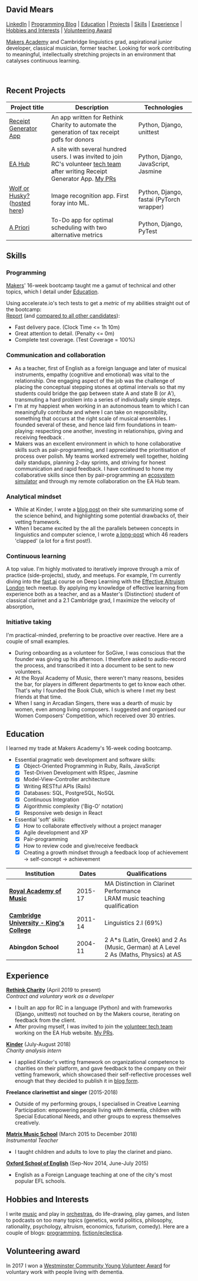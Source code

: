 ## David Mears
[LinkedIn](https://www.linkedin.com/in/david-mears-2605a7159/) | [Programming Blog](https://medium.com/@davidmears/) | [Education](#education) | [Projects](#recent-projects) | [Skills](#skills) |  [Experience](#experience) | [Hobbies and Interests](#hobbies-and-interests) | [Volunteering Award](#volunteering-award)

[Makers Academy](https://makers.tech) and Cambridge linguistics grad, aspirational junior developer, classical musician, former teacher. Looking for work contributing to meaningful, intellectually stretching projects in an environment that catalyses continuous learning.

<a href="https://sourcerer.io/david-mears"><img src="https://img.shields.io/badge/Ruby-304%20commits-orange.svg" alt=""></a>
<a href="https://sourcerer.io/david-mears"><img src="https://img.shields.io/badge/JavaScript-250%20commits-orange.svg" alt=""></a>
<a href="https://sourcerer.io/david-mears"><img src="https://img.shields.io/badge/HTML/CSS-547%20commits-orange.svg" alt=""></a>
<a href="https://sourcerer.io/david-mears"><img src="https://img.shields.io/badge/Python-189%20commits-orange.svg" alt=""></a>
<a href="https://sourcerer.io/david-mears"><img src="https://img.shields.io/badge/CoffeeScript-85%20commits-orange.svg" alt=""></a>

## Recent Projects

| Project title    | Description          | Technologies        |
| ---                                                                     |---                 |---                                                        |
| [Receipt Generator App](https://github.com/rtcharity/receipt_generator_app)  | An app written for Rethink Charity to automate the generation of tax receipt pdfs for donors | Python, Django, unittest |
| [EA Hub](https://github.com/rtcharity/eahub.org) | A site with several hundred users. I was invited to join RC's volunteer [tech team](https://github.com/orgs/rtcharity/teams/tech) after writing Receipt Generator App. [My PRs](https://github.com/rtcharity/eahub.org/pulls?utf8=%E2%9C%93&q=is%3Apr+author%3Adavid-mears+) | Python, Django, JavaScript, Jasmine |
| [Wolf or Husky?](https://github.com/david-mears/portfolio) ([hosted here](http://kieuk.eu.pythonanywhere.com/wolforhusky/)) | Image recognition app. First foray into ML. | Python, Django, fastai (PyTorch wrapper) |
| [A Priori](https://github.com/david-mears/apriori) | To-Do app for optimal scheduling with two alternative metrics | Python, Django, PyTest |

## Skills

### Programming
[Makers](https://makers.tech)' 16-week bootcamp taught me a gamut of technical and other topics, which I detail under [Education](#education).

Using accelerate.io's tech tests to get a *metric* of my abilities straight out of the bootcamp:   
[Report](https://report.accelerate.io/FIZ/mears0iouhka/index.html?candidate=dixe01&benchmark=Mears&rangeFrom=0&rangeTo=300) (and [compared to all other candidates](https://report.accelerate.io/FIZ/mears0iouhka/index.html?candidate=dixe01&benchmark=All%20candidates&rangeFrom=0&rangeTo=300)):    
- Fast delivery pace. (Clock Time <= 1h 10m)
- Great attention to detail. (Penalty <= 0m)
- Complete test coverage. (Test Coverage = 100%)    

### Communication and collaboration

- As a teacher, first of English as a foreign language and later of musical instruments, empathy (cognitive and emotional) was vital to the relationship. One engaging aspect of the job was the challenge of placing the conceptual stepping stones at optimal intervals so that my students could bridge the gap between state A and state B (or A′), transmuting a hard problem into a series of individually simple steps.
- I'm at my happiest when working in an autonomous team to which I can meaningfully contribute and where I can take on responsibility, something that occurs at the right scale of musical ensembles. I founded several of these, and hence laid firm foundations in team-playing: respecting one another, investing in relationships, giving and receiving feedback .
- Makers was an excellent environment in which to hone collaborative skills such as pair-programming, and I appreciated the prioritisation of process over polish. My teams worked extremely well together, holding daily standups, planning 2-day sprints, and striving for honest communication and rapid feedback. I have continued to hone my collaborative skills since then by pair-programming an [ecosystem simulator](https://github.com/ecosystem-people/ecosystem) and through my remote collaboration on the EA Hub team.

### Analytical mindset

- While at Kinder, I wrote a [blog post](https://kinder.world/blogs/company/increasing-effectiveness-with-high-quality-internal-research-19405) on their site summarizing some of the science behind, and highlighting some potential drawbacks of, their vetting framework.
- When I became excited by the all the parallels between concepts in linguistics and computer science, I wrote [a long-post](https://medium.com/@davidmears/programming-and-linguistics-makers-week-1-da1709051ca2) which 46 readers 'clapped' (a lot for a first post!).

### Continuous learning

A top value. I'm highly motivated to iteratively improve through a mix of practice (side-projects), study, and meetups. For example, I'm currently diving into the [fast.ai](https://fast.ai) course on Deep Learning with the [Effective Altruism London](https://www.ealondon.com/events) tech meetup. By applying my knowledge of effective learning from experience both as a teacher, and as a Master's (Distinction) student of classical clarinet and a 2.1 Cambridge grad, I maximize the velocity of absorption[.](https://en.wikipedia.org/wiki/Sponge)

### Initiative taking

I'm practical-minded, preferring to be proactive over reactive. Here are a couple of small examples.

- During onboarding as a volunteer for SoGive, I was conscious that the founder was giving up his afternoon. I therefore asked to audio-record the process, and transcribed it into a document to be sent to new volunteers.
- At the Royal Academy of Music, there weren't many reasons, besides the bar, for players in different departments to get to know each other. That's why I founded the Book Club, which is where I met my best friends at that time.
- When I sang in Arcadian Singers, there was a dearth of music by women, even among living composers. I suggested and organised our Women Composers' Competition, which received over 30 entries.

## Education

I learned my trade at Makers Academy's 16-week coding bootcamp.

- Essential pragmatic web development and software skills:
    - [x] Object-Oriented Programming in Ruby, Rails, JavaScript
    - [x] Test-Driven Development with RSpec, Jasmine
    - [x] Model-View-Controller architecture
    - [x] Writing RESTful APIs (Rails)
    - [x] Databases: SQL, PostgreSQL, NoSQL
    - [x] Continuous Integration
    - [x] Algorithmic complexity ('Big-O' notation)
    - [x] Responsive web design in React
- Essential 'soft' skills:
    - [x] How to collaborate effectively without a project manager
    - [x] Agile development and XP
    - [x] Pair-programming
    - [x] How to review code and give/receive feedback
    - [x] Creating a growth mindset through a feedback loop of achievement -> self-concept -> achievement

| Institution    | Dates          | Qualifications        |
| ---                                                                     |---                 |---                                                        |
| **[Royal Academy of Music](https://www.ram.ac.uk/)** | 2015-17 | MA Distinction in Clarinet Performance<br>LRAM music teaching qualification |
| **[Cambridge University - King's College](https://www.cam.ac.uk/)** | 2011-14 | Linguistics 2.I (69%) |
| **Abingdon School** | 2004-11 | 2 A\*s (Latin, Greek) and 2 As (Music, German) at A Level<br>2 As (Maths, Physics) at AS |


## Experience

**[Rethink Charity](https://rtcharity.org/)** (April 2019 to present)    
*Contract and voluntary work as a developer*

- I built an app for RC in a language (Python) and with frameworks (Django, unittest) not touched on by the Makers course, iterating on feedback from the client.
- After proving myself, I was invited to join the [volunteer tech team](https://github.com/orgs/rtcharity/teams/tech) working on the EA Hub website. [My PRs](https://github.com/rtcharity/eahub.org/pulls?utf8=%E2%9C%93&q=is%3Apr+author%3Adavid-mears+).

**[Kinder](https://kinder.world/)** (July-August 2018)  
*Charity analysis intern*

- I applied Kinder's vetting framework on organizational competence to charities on their platform, and gave feedback to the company on their vetting framework, which showcased their self-reflective processes well enough that they decided to publish it in [blog form](https://kinder.world/blogs/company/increasing-effectiveness-with-high-quality-internal-research-19405).

**Freelance clarinettist and singer** (2015-2018)

- Outside of my performing groups, I specialised in Creative Learning Participation: empowering people living with dementia, children with Special Educational Needs, and other groups to express themselves creatively.

**[Matrix Music School](https://www.matrixmusicschool.co.uk/)** (March 2015 to December 2018)   
*Instrumental Teacher*

- I taught children and adults to love to play the clarinet and piano.

**[Oxford School of English](https://www.oxfordschoolofenglish.com/)**  (Sep-Nov 2014, June-July 2015)

- English as a Foreign Language teaching at one of the city's most popular EFL schools.

## Hobbies and Interests

I write [music](https://www.youtube.com/watch?v=_ZULf__C2k8) and play in [orchestras](https://www.orchestrafortheearth.co.uk/whoweare), do life-drawing, play games, and listen to podcasts on too many topics (genetics, world politics, philosophy, rationality, psychology, altruism, economics, futurism, comedy). Here are a couple of blogs: [programming](https://medium.com/@davidmears/programming-and-linguistics-makers-week-1-da1709051ca2), [fiction/eclectica](https://pelicanesis.wordpress.com/).

## Volunteering award

In 2017 I won a [Westminster Community Young Volunteer Award](http://www.onewestminster.org.uk/article/one-westminster-scoops-three-awards-westminster-community-awards) for voluntary work with people living with dementia.
